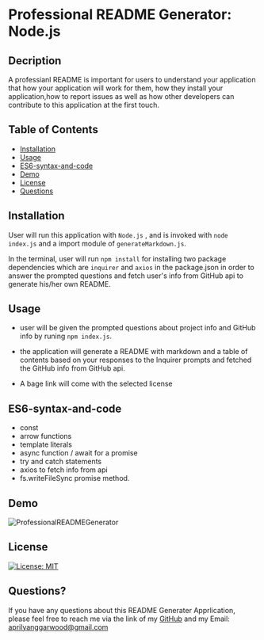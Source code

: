 # Professional README Generator: Node.js

## Decription

A professianl README is important for users to understand your application that how your application will work for them, how they install your application,how to report issues as well as how other developers can contribute to this application at the first touch.

## Table of Contents

- [Installation](#Installation)
- [Usage](#usage)
- [ES6-syntax-and-code](#ES6-syntax-and-code)
- [Demo](#Demo)
- [License](#license)
- [Questions](#questions)

## Installation

User will run this application with `Node.js` , and is invoked with `node index.js` and a import module of `generateMarkdown.js`.

In the terminal, user will run `npm install` for installing two package dependencies which are `inquirer` and `axios` in the package.json in order to answer the prompted questions and fetch user's info from GitHub api to generate his/her own README.

## Usage

- user will be given the prompted questions about project info and GitHub info by runing `npm index.js`.

- the application will generate a README with markdown and a table of contents based on your responses to the Inquirer prompts and fetched the GitHub info from GitHub api.

- A bage link will come with the selected license

## ES6-syntax-and-code

- const
- arrow functions
- template literals
- async function / await for a promise
- try and catch statements
- axios to fetch info from api
- fs.writeFileSync promise method.

## Demo

![ProfessionalREADMEGenerator](./Develop/demo/ProfessionalREADMEGenerator.gif)

## License

[![License: MIT](https://img.shields.io/badge/License-MIT-yellow.svg)](https://opensource.org/licenses/MIT)

## Questions?

If you have any questions about this README Generater Apprlication, please feel free to reach me via the link of my [GitHub](https://github.com/aprilyanggarwood) and my Email: <aprilyanggarwood@gmail.com>
